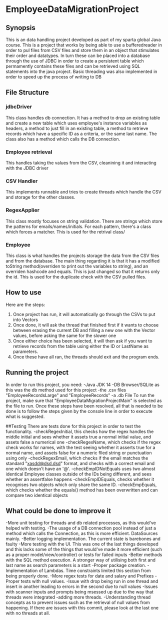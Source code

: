 # EmployeeDataMigrationProject
## Synopsis
 This is an data handling project developed as part of my sparta global Java course.
 This is a project that works by being able to use a bufferedreader in order to pul files from CSV files and store them in an object that stimulates their order and datatypes. In turn these can be placed into a database through the use of JDBC in order to create a persistent table which permamently contains these files and can be retrieved using SQL statements into the java project. Basic threading was also implemented in order to speed up the process of writing to DB

## File Structure
### jdbcDriver
This class handles db connection. It has a method to drop an existing table and create a new table which uses employee's instance variables as headers, a method to just fill in an existing table, a method to retrieve records which have a specific ID as a criteria, or the same last name.
The class also has a method which calls the DB connection.
### Employee retrieval
This handles taking the values from the CSV, cleanining it and interacting with the JDBC driver
### CSV Handler
This implements runnable and tries to create threads which handle the CSV and storage for the other classes. 
### RegexApplier
This class mostly focuses on string validation. There are strings which store the patterns for emails/names/initials.
For each pattern, there's a class which forces  a matcher. This is used for the retrival class/
### Employee
This class is what handles the projects storage the data from the CSV files and from the database.
The main thing regarding it is that it has a modified toString method(overriden to print out the variables to string), and an overriden hashcode and equals. This is just changed so that it returns only the id. This is used for the duplicate check with the CSV pulled files.

## How to use
Here are the steps:
1. Once project has run, it will automatically go through the CSVs to put into Vectors
2. Once done, it will ask the thread that finished first if it wants to choose between erasing the current DB and filling a new one with the Vector  values, before asking the same for the slower one
3. Once either choice has been selected, it will then ask if you want to retrieve records from the table using either the ID or LastName as parameters.
4. Once these have all ran, the threads should exit and the program ends.

## Running the project
In order to run this project, you need:
-Java JDK 14
-DB Browser/SQLite as this was the db method used for this project
-the .csv files "EmployeeRecordsLarge" and "EmployeeRecords"
-a .db File
To run the project, make sure that "EmployeeDataMigrationProjectMain" is selected as the file to run.
Once these steps have been resolved, all that is needed to be done is to follow the steps given by the console line in order to execute what is suggested.

##Testing
There are tests done for this project in order to test the functionality.
-checkRegexInitial, this checks how the regex handles the middle initial and sees whether it assets true a normal initial value, and assets false a numerical one
-checkRegexName, which checks if the regex check works for names, with the test seeing whether it asserts true for a normal name, and assets false for a numeric flled string or punctuation using only
-checkRegexEmail, which checks if the email matches the standard "xasdd@dsd.dsd" format, and checks with a correct email and one which doesn't have an '@'.
-checkEmpIDNotEquals uses two almost identical Employee classes outside of the IDs being different, and sees whether an assertfalse happens
-checkEmpIDEquals, checks whether it recognises two objects which only share the same ID.
-checkEmpEquals, which checks whether the equals() method has been overwritten and can compare two identical objects

## What could be done to improve it
-More unit testing for threads and db related processes, as this would've helped with testing.
-The usage of a DB connection pool instead of just a method which calls the Connection, as this is more efficient. DataSources mainly.
-Better logging implementation. The current state is barebones and faulty
-More testing with the UI. This was one of the last things developed and this lacks some of the things that would've made it more efficient (such as a proper model/view/controller) or tests for failed inputs
-Better methods with the SQL method execution. A stronger way of utilising both first and last name as search parameters is a start
-Proper package creation.
-Implementation of Lambdas. Time constraints limited this section from being properly done.
-More regex tests for date and salary and Prefixes
-Proper tests with null values.
-Issue with drop being run in one thread and insert in another leading to errors in the second due to null values
-Issues with scanner inputs and prompts being msessed up due to the way that threads were integrated
-adding more threads.
-Understanding thread concepts as to prevent issues such as the retrieval of null values from happening.
If there are issues with this commit, please look at the last one with no threads at all.
